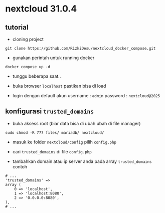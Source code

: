# nextcloud 31.0.4

## tutorial
- cloning project 
```
git clone https://github.com/RizkiDesu/nextcloud_docker_compose.git
```
- gunakan perintah untuk running docker 

```
docker compose up -d
```
- tunggu beberapa saat..

- buka browser `localhost` pastikan bisa di load

- login dengan default akun username : `admin` password : `nextcloud@2025`

## konfigurasi `trusted_domains`

- buka aksess root (biar data bisa di ubah ubah di file manager) 
```
sudo chmod -R 777 files/ mariadb/ nextcloud/
```
- masuk ke folder `nextcloud/config` pilih `config.php`

- cari `trusted_domains` di file `config.php`

- tambahkan domain atau ip server anda pada array `trusted_domains` contoh 
```
# ...
'trusted_domains' => 
array (
    0 => 'localhost',
    1 => 'localhost:8080',
    2 => '0.0.0.0:8080',
),
# ...
```
